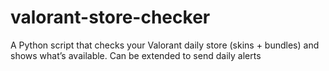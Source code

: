 # valorant-store-checker
 A Python script that checks your Valorant daily store (skins + bundles) and shows what’s available. Can be extended to send daily alerts 
